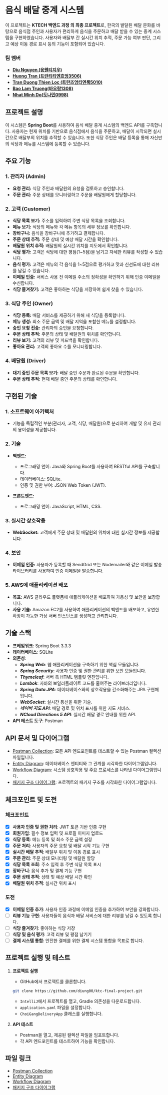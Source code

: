 # 음식 배달 중계 시스템
이 프로젝트는  **KTECH 백엔드 과정 의 최종 프로젝트**로, 한국의 발달된 배달 문화를 바탕으로 음식점 주인과 사용자가 편리하게 음식을 주문하고 배달 받을 수 있는 중계 시스템을 구현하였습니다. 사용자와 배달부 간 실시간 위치 추적, 주문 가능 여부 판단, 그리고 예상 이동 경로 표시 등의 기능이 포함되어 있습니다.

### 팀 멤버

- **[Diu Nguyen (응웬티지우)](https://github.com/diung00)**
- **[Huong Tran (트란티티엔흐엉3506)](https://github.com/huongttt3506)**
- **[Tran Duong Thien Loc (트란즈엉티엔록5010)](Link_here)**
- **[Bao Lam Truong(바오람1308)](https://github.com/truongbaolam)**
- **[Nhat Minh Do(도나민0998)](https://github.com/donhatminh0998)**


## 프로젝트 설명

이 시스템은 **Spring Boot**를 사용하여 음식 배달 중계 시스템의 백엔드 API를 구축합니다. 사용자는 현재 위치를 기반으로 음식점에서 음식을 주문하고, 배달이 시작되면 실시간으로 배달부의 위치를 추적할 수 있습니다. 또한 식당 주인은 배달 등록을 통해 자신만의 식당과 메뉴를 시스템에 등록할 수 있습니다.

## 주요 기능

### 1. 관리자 (Admin)
- **요청 관리:** 식당 주인과 배달원의 요청을 검토하고 승인합니다.
- **주문 관리:** 주문 상태를 모니터링하고 주문을 배달원에게 할당합니다.

### 2. 고객 (Customer)
- **식당 목록 보기:** 주소를 입력하여 주변 식당 목록을 조회합니다.
- **메뉴 보기:** 식당의 메뉴와 각 메뉴 항목의 세부 정보를 확인합니다.
- **장바구니:** 음식을 장바구니에 추가하고 결제합니다.
- **주문 상태 추적:** 주문 상태 및 예상 배달 시간을 확인합니다.
- **배달원 위치 추적:** 배달원의 실시간 위치를 지도에서 확인합니다.
- **식당 평가:** 고객은 식당에 대한 평점(1~5점)을 남기고 자세한 리뷰를 작성할 수 있습니다.
- **음식 평가:** 고객은 메뉴의 각 음식을 1~5점으로 평가하고 맛과 신선도에 대한 리뷰를 남길 수 있습니다.
- **이메일 인증:** 서비스 사용 전 이메일 주소의 정확성을 확인하기 위해 인증 이메일을 수신합니다.
- **식당 즐겨찾기:** 고객은 좋아하는 식당을 저장하여 쉽게 찾을 수 있습니다.

### 3. 식당 주인 (Owner)
- **식당 등록:** 배달 서비스를 제공하기 위해 새 식당을 등록합니다.
- **메뉴 생성:** 최소 주문 금액 및 배달 지역을 포함한 메뉴를 설정합니다.
- **승인 요청 전송:** 관리자의 승인을 요청합니다.
- **주문 상태 추적:** 주문의 상태 및 배달원의 위치를 확인합니다.
- **리뷰 보기:** 고객의 리뷰 및 피드백을 확인합니다.
- **좋아요 관리:** 고객의 좋아요 수를 모니터링합니다.

### 4. 배달원 (Driver)
- **대기 중인 주문 목록 보기:** 배달 중인 주문과 완료된 주문을 확인합니다.
- **주문 상태 추적:** 현재 배달 중인 주문의 상태를 확인합니다.

## 구현된 기술

### 1. 소프트웨어 아키텍처
- 기능을 독립적인 부분(관리자, 고객, 식당, 배달원)으로 분리하여 개발 및 유지 관리의 용이성을 제공합니다.

### 2. 기술
- **백엔드:**
    - 프로그래밍 언어: Java와 Spring Boot를 사용하여 RESTful API를 구축합니다.
    - 데이터베이스: SQLite.
    - 인증 및 권한 부여: JSON Web Token (JWT).

- **프론트엔드:**
    - 프로그래밍 언어: JavaScript, HTML, CSS.

### 3. 실시간 상호작용
- **WebSocket:** 고객에게 주문 상태 및 배달원의 위치에 대한 실시간 정보를 제공합니다.

### 4. 보안
- **이메일 인증:** 사용자가 등록할 때 SendGrid 또는 Nodemailer와 같은 이메일 발송 라이브러리를 사용하여 인증 이메일을 발송합니다.

### 5. AWS에 애플리케이션 배포
- **목표:** AWS 클라우드 플랫폼에 애플리케이션을 배포하여 가용성 및 보안을 보장합니다.
- **사용 기술:** Amazon EC2를 사용하여 애플리케이션의 백엔드를 배포하고, 유연한 확장이 가능한 가상 서버 인스턴스를 생성하고 관리합니다.

## 기술 스택

- **프레임워크**: Spring Boot 3.3.3
- **데이터베이스**: SQLite
- **의존성**:
    - ***Spring Web***:  웹 애플리케이션을 구축하기 위한 핵심 모듈입니다.
    - ***Spring Security***: 사용자 인증 및 권한 관리를 위한 보안 모듈입니다.
    - ***Thymeleaf***: 서버 측 HTML 템플릿 엔진입니다.
    - ***Lombok***: 자바의 보일러플레이트 코드를 줄여주는 라이브러리입니다.
    - ***Spring Data JPA***: 데이터베이스와의 상호작용을 간소화해주는 JPA 구현체입니다.
    - ***WebSocket***: 실시간 통신을 위한 기술.
    - ***네이버 지도 API***: 배달 경로 및 위치 표시를 위한 지도 서비스.
    - ***NCloud Directions 5 API***: 실시간 배달 경로 안내를 위한 API.
- **API 테스트 도구**: Postman

## API 문서 및 다이어그램

- [Postman Collection](docs/CHOI-GANG-DELIVERY-APP.postman_collection.json): 모든 API 엔드포인트를 테스트할 수 있는 Postman 컬렉션 파일입니다.
- [Entity Diagram](docs/ERD.png): 데이터베이스 엔티티와 그 관계를 시각화한 다이어그램입니다.
- [Workflow Diagram](Link_To_WorkFlow_Diagram): 시스템 상호작용 및 주요 프로세스를 나타낸 다이어그램입니다.
- [패키지 구조 다이어그램](Link_To_Structure_Tree): 프로젝트의 패키지 구조를 시각화한 다이어그램입니다.

## 체크포인트 및 도전

### 체크포인트

- [x] **사용자 인증 및 권한 처리**: JWT 토큰 기반 인증 구현
- [x] **회원가입**: 필수 정보 입력 및 프로필 이미지 업로드
- [x] **식당 등록**: 메뉴 등록 및 최소 주문 금액 설정
- [x] **주문 처리**: 사용자의 주문 요청 및 배달 시작 기능 구현
- [x] **실시간 배달 추적**: 배달부 위치 및 이동 경로 표시
- [x] **주문 관리**: 주문 상태 모니터링 및 배달원 할당
- [x] **식당 목록 조회**: 주소 입력 후 주변 식당 목록 표시
- [x] **장바구니**: 음식 추가 및 결제 기능 구현
- [x] **주문 상태 추적**: 상태 및 예상 배달 시간 확인
- [x] **배달원 위치 추적**: 실시간 위치 표시

### 도전

- [x] **이메일 인증 추가**: 사용자 인증 과정에 이메일 인증을 추가하여 보안을 강화합니다.
- [ ] **리뷰 기능 구현**: 사용자들이 음식과 배달 서비스에 대한 리뷰를 남길 수 있도록 합니다.
- [ ] **식당 즐겨찾기**: 좋아하는 식당 저장
- [ ] **식당 및 음식 평가**: 고객 리뷰 및 평점 남기기
- [ ] **결제 시스템 통합**: 안전한 결제를 위한 결제 시스템 통합을 목표로 합니다.

## 프로젝트 실행 및 테스트

1. **프로젝트 실행**
    - GitHub에서 프로젝트를 클론합니다.
    ```bash
    git clone https://github.com/diung00/ktc-final-project.git
    ```
    - `IntelliJ`에서 프로젝트를 열고, Gradle 의존성을 다운로드합니다.
    - `application.yaml` 파일을 설정합니다.
    - `ChoiGangDeliveryApp` 클래스를 실행합니다.

2. **API 테스트**
    - Postman을 열고, 제공된 컬렉션 파일을 임포트합니다.
    - 각 API 엔드포인트를 테스트하여 기능을 확인합니다.

## 파일 링크

- [Postman Collection](docs/CHOI-GANG-DELIVERY-APP.postman_collection.json)
- [Entity Diagram](docs/ERD.png)
- [Workflow Diagram](Link_to_WorkFlow_Diagram)
- [패키지 구조 다이어그램](Link_To_Structure_Tree)

